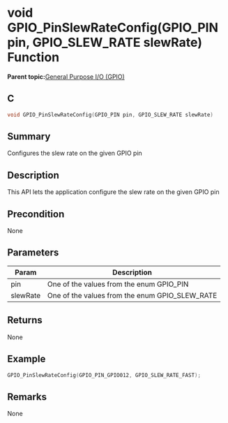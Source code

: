 # void GPIO\_PinSlewRateConfig\(GPIO\_PIN pin, GPIO\_SLEW\_RATE slewRate\) Function

**Parent topic:**[General Purpose I/O \(GPIO\)](GUID-ED544C7D-3D20-4AEC-99CF-5926C66E9EC7.md)

## C

```c
void GPIO_PinSlewRateConfig(GPIO_PIN pin, GPIO_SLEW_RATE slewRate)
```

## Summary

Configures the slew rate on the given GPIO pin

## Description

This API lets the application configure the slew rate on the given GPIO pin

## Precondition

None

## Parameters

|Param|Description|
|-----|-----------|
|pin|One of the values from the enum GPIO\_PIN|
|slewRate|One of the values from the enum GPIO\_SLEW\_RATE|

## Returns

None

## Example

```c
GPIO_PinSlewRateConfig(GPIO_PIN_GPIO012, GPIO_SLEW_RATE_FAST);
```

## Remarks

None

